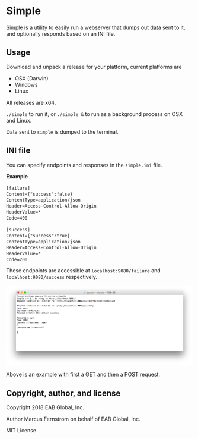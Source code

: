 # Simple
Simple is a utility to easily run a webserver that dumps out data sent to it, and optionally responds based on an INI file.

## Usage
Download and unpack a release for your platform, current platforms are
* OSX (Darwin)
* Windows
* Linux

All releases are x64.

`./simple` to run it, or `./simple &` to run as a background process on OSX and Linux.

Data sent to `simple` is dumped to the terminal.

## INI file
You can specify endpoints and responses in the `simple.ini` file.

**Example**

```
[failure]
Content={"success":false}
ContentType=application/json
Header=Access-Control-Allow-Origin
HeaderValue=*
Code=400

[success]
Content={"success":true}
ContentType=application/json
Header=Access-Control-Allow-Origin
HeaderValue=*
Code=200
```

These endpoints are accessible at `localhost:9080/failure` and `localhost:9080/success` respectively.

<img src="SimpleScreenShot.png">

Above is an example with first a GET and then a POST request.


## Copyright, author, and license
Copyright 2018 EAB Global, Inc.

Author Marcus Fernstrom on behalf of EAB Global, Inc.

MIT License